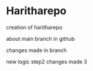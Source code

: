 # Haritharepo
creation of haritharepo

about main branch in github

changes made in branch

new logic step2
changes made 3

